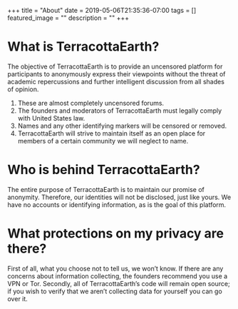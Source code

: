 +++
title =  "About"
date = 2019-05-06T21:35:36-07:00
tags = []
featured_image = ""
description = ""
+++

# What is TerracottaEarth?

The objective of TerracottaEarth is to provide an uncensored platform for participants to anonymously express their viewpoints without the threat of academic repercussions and further intelligent discussion from all shades of opinion.
1. These are almost completely uncensored forums.
2. The founders and moderators of TerracottaEarth must legally comply with United States law.
3. Names and any other identifying markers will be censored or removed.
4. TerracottaEarth will strive to maintain itself as an open place for members of a certain community we will neglect to name.


# Who is behind TerracottaEarth?

The entire purpose of TerracottaEarth is to maintain our promise of anonymity. Therefore, our identities will not be disclosed, just like yours. We have no accounts or identifying information, as is the goal of this platform.


# What protections on my privacy are there?

First of all, what you choose not to tell us, we won’t know. If there are any concerns about information collecting, the founders recommend you use a VPN or Tor. Secondly, all of TerracottaEarth’s code will remain open source; if you wish to verify that we aren’t collecting data for yourself you can go over it.
